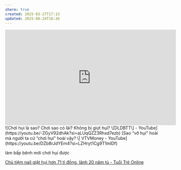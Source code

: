 ```yaml
---
share: true
created: 2025-03-27T17:13
updated: 2025-08-24T16:26
---
```

<iframe width="560" height="315" src="https://www.youtube.com/embed/XVPYTogAS74?si=2fZ67dJAGJCxXW2l" title="YouTube video player" frameborder="0" allow="accelerometer; autoplay; clipboard-write; encrypted-media; gyroscope; picture-in-picture; web-share" referrerpolicy="strict-origin-when-cross-origin" allowfullscreen></iframe>
![Chơi hụi là sao? Chơi sao có lãi? Không bị giựt hụi? \[DLDBTT\] - YouTube](https://youtu.be/-ZGyV92dhAk?si=aLUqQZZ3Rhxd7ezb)
[Sao “vỡ hụi" hoài mà người ta cứ “chơi hụi" hoài vậy? \| VTVMoney - YouTube](https://youtu.be/DZb8rJdYEm4?si=LZHryt1Cg9T1mlDf)

làm bấp bênh mới chơi hụi được

[Chủ tiệm nail giật hụi hơn 71 tỉ đồng, lãnh 20 năm tù - Tuổi Trẻ Online](https://tuoitre.vn/chu-tiem-nail-giat-hui-hon-71-ti-dong-lanh-20-nam-tu-20231011135224541.htm)
